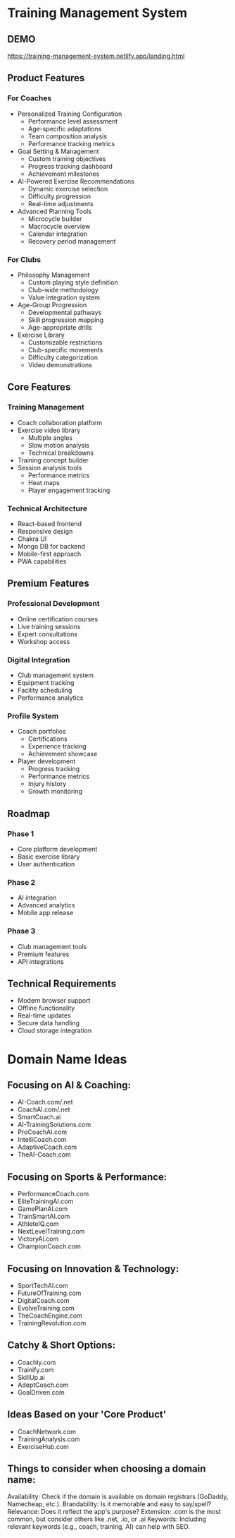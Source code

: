 # Training Management System

## DEMO

https://training-management-system.netlify.app/landing.html

## Product Features

### For Coaches

- Personalized Training Configuration
    - Performance level assessment
    - Age-specific adaptations
    - Team composition analysis
    - Performance tracking metrics
- Goal Setting & Management
    - Custom training objectives
    - Progress tracking dashboard
    - Achievement milestones
- AI-Powered Exercise Recommendations
    - Dynamic exercise selection
    - Difficulty progression
    - Real-time adjustments
- Advanced Planning Tools
    - Microcycle builder
    - Macrocycle overview
    - Calendar integration
    - Recovery period management

### For Clubs

- Philosophy Management
    - Custom playing style definition
    - Club-wide methodology
    - Value integration system
- Age-Group Progression
    - Developmental pathways
    - Skill progression mapping
    - Age-appropriate drills
- Exercise Library
    - Customizable restrictions
    - Club-specific movements
    - Difficulty categorization
    - Video demonstrations

## Core Features

### Training Management

- Coach collaboration platform
- Exercise video library
    - Multiple angles
    - Slow motion analysis
    - Technical breakdowns
- Training concept builder
- Session analysis tools
    - Performance metrics
    - Heat maps
    - Player engagement tracking

### Technical Architecture

- React-based frontend
- Responsive design
- Chakra UI
- Mongo DB for backend
- Mobile-first approach
- PWA capabilities

## Premium Features

### Professional Development

- Online certification courses
- Live training sessions
- Expert consultations
- Workshop access

### Digital Integration

- Club management system
- Equipment tracking
- Facility scheduling
- Performance analytics

### Profile System

- Coach portfolios
    - Certifications
    - Experience tracking
    - Achievement showcase
- Player development
    - Progress tracking
    - Performance metrics
    - Injury history
    - Growth monitoring

## Roadmap

### Phase 1

- Core platform development
- Basic exercise library
- User authentication

### Phase 2

- AI integration
- Advanced analytics
- Mobile app release

### Phase 3

- Club management tools
- Premium features
- API integrations

## Technical Requirements

- Modern browser support
- Offline functionality
- Real-time updates
- Secure data handling
- Cloud storage integration

# Domain Name Ideas

## Focusing on AI & Coaching:

- AI-Coach.com/.net
- CoachAI.com/.net
- SmartCoach.ai
- AI-TrainingSolutions.com
- ProCoachAI.com
- IntelliCoach.com
- AdaptiveCoach.com
- TheAI-Coach.com

## Focusing on Sports & Performance:

- PerformanceCoach.com
- EliteTrainingAI.com
- GamePlanAI.com
- TrainSmartAI.com
- AthleteIQ.com
- NextLevelTraining.com
- VictoryAI.com
- ChampionCoach.com

## Focusing on Innovation & Technology:

- SportTechAI.com
- FutureOfTraining.com
- DigitalCoach.com
- EvolveTraining.com
- TheCoachEngine.com
- TrainingRevolution.com

## Catchy & Short Options:

- Coachly.com
- Trainify.com
- SkillUp.ai
- AdeptCoach.com
- GoalDriven.com

## Ideas Based on your 'Core Product'

- CoachNetwork.com
- TrainingAnalysis.com
- ExerciseHub.com

## Things to consider when choosing a domain name:

Availability: Check if the domain is available on domain registrars (GoDaddy, Namecheap, etc.).
Brandability: Is it memorable and easy to say/spell? Relevance: Does it reflect the app's purpose?
Extension: .com is the most common, but consider others like .net, .io, or .ai Keywords: Including
relevant keywords (e.g., coach, training, AI) can help with SEO.
